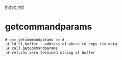 [index.md](index.md)
# getcommandparams

	# === getcommandparams == #  
	;# ld hl,buffer - address of where to copy the data  
	;# call getcommandparams  
	;# returns zero termined string at buffer   
	
